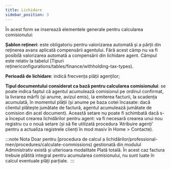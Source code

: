 ```yaml
---
title: Lichidare
sidebar_position: 3
---
```


În acest form se inserează elementele generale pentru calcularea comisionului:



**Șablon rețineri**: este obligatoriu pentru valorizarea automată și a părții din reținerea avans aplicată compensării agentului. Fără acest câmp nu va fi posibilă valorizarea automată a compensării din lichidare agent. Câmpul este relativ la tabelul [Tipuri reținericonfigurations/tables/finance/withholding-tax-types).

**Perioadă de lichidare**: indică frecvența plății agenților;

**Tipul documentului considerat ca bază pentru calcularea comisionului**: se poate indica faptul că agentul acumulează comisionul pe ordinul confirmat, la livrarea mărfii (și anume, avizul emis), la emiterea facturii, la scadența acumulată, în momentul plății (și anume pe baza cotei încasate: dacă clientul plătește jumătate de factură, agentul acumulează jumătate de comision din acel document). Această setare nu poate fi schimbată dacă s-a început crearea lichidărilor pentru agent: va fi necesară crearea unui nou registru cu o nouă setare (și să fie utilizată procedura ‘Atribuire agenți' pentru a actualiza registrele clienți în mod masiv în Home > Contacte).

:::note Nota
Doar pentru  [procedura de calcul a lichidărilor/professional-men/procedures/calculate-commissions)  gestionată din modulul Administrativ există și ulterioara modalitate Plată totală. În acest caz factura trebuie plătită integral pentru acumularea comisionului, nu sunt luate în calcul eventuale plăți parțiale. 
:::